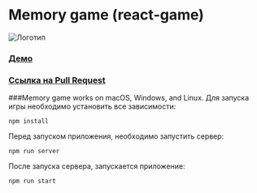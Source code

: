 # Memory game (react-game)
![Логотип](https://i.ibb.co/23CZLc7/1.png)

### [Демо](https://lex-tp-react-game.netlify.app/#/)
### [Cсылка на Pull Request](https://github.com/Lex-tp/react-game/pull/1)
###Memory game works on macOS, Windows, and Linux.
Для запуска игры необходимо установить все зависимости:

    npm install

Перед запуском приложения, необходимо запустить сервер: 
    
    npm run server

После запуска сервера, запускается приложение:
    
    npm run start
